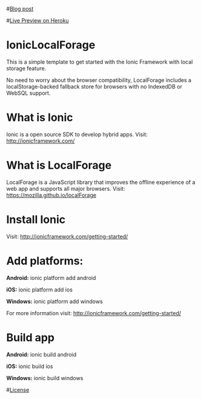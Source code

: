 #[Blog post](http://www.arxxus.com/blog/getting-started-with-ionic-framework-and-localforage-templates)

#[Live Preview on Heroku](http://fathomless-tor-66636.herokuapp.com/)

# IonicLocalForage
This is a simple template to get started with the Ionic Framework with local storage feature. 

No need to worry about the browser compatibility, LocalForage includes a localStorage-backed fallback store for browsers with no IndexedDB or WebSQL support.

# What is Ionic
Ionic is a open source SDK to develop hybrid apps. Visit: http://ionicframework.com/

# What is LocalForage
LocalForage is a JavaScript library that improves the offline experience of a web app and supports all major browsers. Visit: https://mozilla.github.io/localForage

# Install Ionic
Visit: http://ionicframework.com/getting-started/

# Add platforms:
**Android:** ionic platform add android

**iOS:** ionic platform add ios

**Windows:** ionic platform add windows

For more information visit: http://ionicframework.com/getting-started/

# Build app
**Android:** ionic build android

**iOS:** ionic build ios

**Windows:** ionic build windows

#[License](https://github.com/wasimbeniwale/IonicLocalForage/blob/master/LICENSE.txt)
